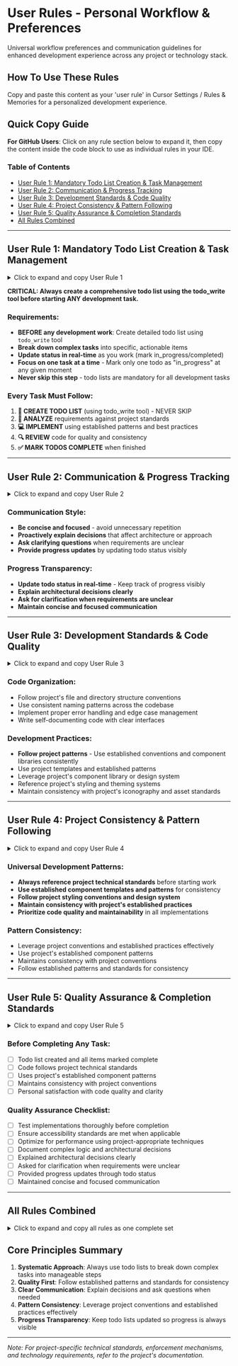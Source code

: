 # User Rules - Personal Workflow & Preferences

Universal workflow preferences and communication guidelines for enhanced development experience across any project or technology stack.

## How To Use These Rules

Copy and paste this content as your 'user rule' in Cursor Settings / Rules & Memories for a personalized development experience.

## Quick Copy Guide

**For GitHub Users**: Click on any rule section below to expand it, then copy the content inside the code block to use as individual rules in your IDE.

### Table of Contents

- [User Rule 1: Mandatory Todo List Creation & Task Management](#user-rule-1-mandatory-todo-list-creation--task-management)
- [User Rule 2: Communication & Progress Tracking](#user-rule-2-communication--progress-tracking)
- [User Rule 3: Development Standards & Code Quality](#user-rule-3-development-standards--code-quality)
- [User Rule 4: Project Consistency & Pattern Following](#user-rule-4-project-consistency--pattern-following)
- [User Rule 5: Quality Assurance & Completion Standards](#user-rule-5-quality-assurance--completion-standards)
- [All Rules Combined](#all-rules-combined)

---

## User Rule 1: Mandatory Todo List Creation & Task Management

<details>
<summary>Click to expand and copy User Rule 1</summary>

```
CRITICAL: Always create a comprehensive todo list using the todo_write tool before starting ANY development task.

Requirements:
- BEFORE any development work: Create detailed todo list using `todo_write` tool
- Break down complex tasks into specific, actionable items
- Update status in real-time as you work (mark in_progress/completed)
- Focus on one task at a time - Mark only one todo as "in_progress" at any given moment
- Never skip this step - todo lists are mandatory for all development tasks

Every Task Must Follow:
1. 📝 CREATE TODO LIST (using todo_write tool) - NEVER SKIP
2. 🎯 ANALYZE requirements against project standards
3. 💻 IMPLEMENT using established patterns and best practices
4. 🔍 REVIEW code for quality and consistency
5. ✅ MARK TODOS COMPLETE when finished
```

</details>

**CRITICAL: Always create a comprehensive todo list using the todo_write tool before starting ANY development task.**

### Requirements:

- **BEFORE any development work**: Create detailed todo list using `todo_write` tool
- **Break down complex tasks** into specific, actionable items
- **Update status in real-time** as you work (mark in_progress/completed)
- **Focus on one task at a time** - Mark only one todo as "in_progress" at any given moment
- **Never skip this step** - todo lists are mandatory for all development tasks

### Every Task Must Follow:

1. **📝 CREATE TODO LIST** (using todo_write tool) - NEVER SKIP
2. **🎯 ANALYZE** requirements against project standards
3. **💻 IMPLEMENT** using established patterns and best practices
4. **🔍 REVIEW** code for quality and consistency
5. **✅ MARK TODOS COMPLETE** when finished

---

## User Rule 2: Communication & Progress Tracking

<details>
<summary>Click to expand and copy User Rule 2</summary>

```
Communication Style:
- Be concise and focused - avoid unnecessary repetition
- Proactively explain decisions that affect architecture or approach
- Ask clarifying questions when requirements are unclear
- Provide progress updates by updating todo status visibly

Progress Transparency:
- Update todo status in real-time - Keep track of progress visibly
- Explain architectural decisions clearly
- Ask for clarification when requirements are unclear
- Maintain concise and focused communication
```

</details>

### Communication Style:

- **Be concise and focused** - avoid unnecessary repetition
- **Proactively explain decisions** that affect architecture or approach
- **Ask clarifying questions** when requirements are unclear
- **Provide progress updates** by updating todo status visibly

### Progress Transparency:

- **Update todo status in real-time** - Keep track of progress visibly
- **Explain architectural decisions clearly**
- **Ask for clarification when requirements are unclear**
- **Maintain concise and focused communication**

---

## User Rule 3: Development Standards & Code Quality

<details>
<summary>Click to expand and copy User Rule 3</summary>

```
Code Organization:
- Follow project's file and directory structure conventions
- Use consistent naming patterns across the codebase
- Implement proper error handling and edge case management
- Write self-documenting code with clear interfaces

Development Practices:
- Follow project patterns - Use established conventions and component libraries consistently
- Use project templates and established patterns
- Leverage project's component library or design system
- Reference project's styling and theming systems
- Maintain consistency with project's iconography and asset standards
```

</details>

### Code Organization:

- Follow project's file and directory structure conventions
- Use consistent naming patterns across the codebase
- Implement proper error handling and edge case management
- Write self-documenting code with clear interfaces

### Development Practices:

- **Follow project patterns** - Use established conventions and component libraries consistently
- Use project templates and established patterns
- Leverage project's component library or design system
- Reference project's styling and theming systems
- Maintain consistency with project's iconography and asset standards

---

## User Rule 4: Project Consistency & Pattern Following

<details>
<summary>Click to expand and copy User Rule 4</summary>

```
Universal Development Patterns:
- Always reference project technical standards before starting work
- Use established component templates and patterns for consistency
- Follow project styling conventions and design system
- Maintain consistency with project's established practices
- Prioritize code quality and maintainability in all implementations

Pattern Consistency:
- Leverage project conventions and established practices effectively
- Use project's established component patterns
- Maintains consistency with project conventions
- Follow established patterns and standards for consistency
```

</details>

### Universal Development Patterns:

- **Always reference project technical standards** before starting work
- **Use established component templates and patterns** for consistency
- **Follow project styling conventions and design system**
- **Maintain consistency with project's established practices**
- **Prioritize code quality and maintainability** in all implementations

### Pattern Consistency:

- Leverage project conventions and established practices effectively
- Use project's established component patterns
- Maintains consistency with project conventions
- Follow established patterns and standards for consistency

---

## User Rule 5: Quality Assurance & Completion Standards

<details>
<summary>Click to expand and copy User Rule 5</summary>

```
Before Completing Any Task:
- [ ] Todo list created and all items marked complete
- [ ] Code follows project technical standards
- [ ] Uses project's established component patterns
- [ ] Maintains consistency with project conventions
- [ ] Personal satisfaction with code quality and clarity

Quality Assurance Checklist:
- [ ] Test implementations thoroughly before completion
- [ ] Ensure accessibility standards are met when applicable
- [ ] Optimize for performance using project-appropriate techniques
- [ ] Document complex logic and architectural decisions
- [ ] Explained architectural decisions clearly
- [ ] Asked for clarification when requirements were unclear
- [ ] Provided progress updates through todo status
- [ ] Maintained concise and focused communication
```

</details>

### Before Completing Any Task:

- [ ] Todo list created and all items marked complete
- [ ] Code follows project technical standards
- [ ] Uses project's established component patterns
- [ ] Maintains consistency with project conventions
- [ ] Personal satisfaction with code quality and clarity

### Quality Assurance Checklist:

- [ ] Test implementations thoroughly before completion
- [ ] Ensure accessibility standards are met when applicable
- [ ] Optimize for performance using project-appropriate techniques
- [ ] Document complex logic and architectural decisions
- [ ] Explained architectural decisions clearly
- [ ] Asked for clarification when requirements were unclear
- [ ] Provided progress updates through todo status
- [ ] Maintained concise and focused communication

---

## All Rules Combined

<details>
<summary>Click to expand and copy all rules as one complete set</summary>

```
USER RULES - COMPLETE SET

Rule 1: Mandatory Todo List Creation & Task Management
CRITICAL: Always create a comprehensive todo list using the todo_write tool before starting ANY development task.

Requirements:
- BEFORE any development work: Create detailed todo list using `todo_write` tool
- Break down complex tasks into specific, actionable items
- Update status in real-time as you work (mark in_progress/completed)
- Focus on one task at a time - Mark only one todo as "in_progress" at any given moment
- Never skip this step - todo lists are mandatory for all development tasks

Every Task Must Follow:
1. 📝 CREATE TODO LIST (using todo_write tool) - NEVER SKIP
2. 🎯 ANALYZE requirements against project standards
3. 💻 IMPLEMENT using established patterns and best practices
4. 🔍 REVIEW code for quality and consistency
5. ✅ MARK TODOS COMPLETE when finished

Rule 2: Communication & Progress Tracking
Communication Style:
- Be concise and focused - avoid unnecessary repetition
- Proactively explain decisions that affect architecture or approach
- Ask clarifying questions when requirements are unclear
- Provide progress updates by updating todo status visibly

Progress Transparency:
- Update todo status in real-time - Keep track of progress visibly
- Explain architectural decisions clearly
- Ask for clarification when requirements are unclear
- Maintain concise and focused communication

Rule 3: Development Standards & Code Quality
Code Organization:
- Follow project's file and directory structure conventions
- Use consistent naming patterns across the codebase
- Implement proper error handling and edge case management
- Write self-documenting code with clear interfaces

Development Practices:
- Follow project patterns - Use established conventions and component libraries consistently
- Use project templates and established patterns
- Leverage project's component library or design system
- Reference project's styling and theming systems
- Maintain consistency with project's iconography and asset standards

Rule 4: Project Consistency & Pattern Following
Universal Development Patterns:
- Always reference project technical standards before starting work
- Use established component templates and patterns for consistency
- Follow project styling conventions and design system
- Maintain consistency with project's established practices
- Prioritize code quality and maintainability in all implementations

Pattern Consistency:
- Leverage project conventions and established practices effectively
- Use project's established component patterns
- Maintains consistency with project conventions
- Follow established patterns and standards for consistency

Rule 5: Quality Assurance & Completion Standards
Before Completing Any Task:
- [ ] Todo list created and all items marked complete
- [ ] Code follows project technical standards
- [ ] Uses project's established component patterns
- [ ] Maintains consistency with project conventions
- [ ] Personal satisfaction with code quality and clarity

Quality Assurance Checklist:
- [ ] Test implementations thoroughly before completion
- [ ] Ensure accessibility standards are met when applicable
- [ ] Optimize for performance using project-appropriate techniques
- [ ] Document complex logic and architectural decisions
- [ ] Explained architectural decisions clearly
- [ ] Asked for clarification when requirements were unclear
- [ ] Provided progress updates through todo status
- [ ] Maintained concise and focused communication

Core Principles Summary:
1. Systematic Approach: Always use todo lists to break down complex tasks into manageable steps
2. Quality First: Follow established patterns and standards for consistency
3. Clear Communication: Explain decisions and ask questions when needed
4. Pattern Consistency: Leverage project conventions and established practices effectively
5. Progress Transparency: Keep todo lists updated so progress is always visible
```

</details>

## Core Principles Summary

1. **Systematic Approach**: Always use todo lists to break down complex tasks into manageable steps
2. **Quality First**: Follow established patterns and standards for consistency
3. **Clear Communication**: Explain decisions and ask questions when needed
4. **Pattern Consistency**: Leverage project conventions and established practices effectively
5. **Progress Transparency**: Keep todo lists updated so progress is always visible

---

_Note: For project-specific technical standards, enforcement mechanisms, and technology requirements, refer to the project's documentation._
